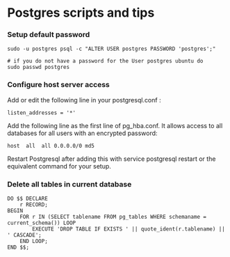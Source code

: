# Postgres scripts and tips

### Setup default password

```
sudo -u postgres psql -c "ALTER USER postgres PASSWORD 'postgres';"

# if you do not have a password for the User postgres ubuntu do
sudo passwd postgres
```

### Configure host server access

Add or edit the following line in your postgresql.conf :

```
listen_addresses = '*'
```

Add the following line as the first line of pg_hba.conf. It allows access to all databases for all users with an encrypted password:

```
host  all  all 0.0.0.0/0 md5
```

Restart Postgresql after adding this with service postgresql restart or the equivalent command for your setup.


### Delete all tables in current database

```
DO $$ DECLARE
    r RECORD;
BEGIN
    FOR r IN (SELECT tablename FROM pg_tables WHERE schemaname = current_schema()) LOOP
        EXECUTE 'DROP TABLE IF EXISTS ' || quote_ident(r.tablename) || ' CASCADE';
    END LOOP;
END $$;
```

